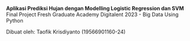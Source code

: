 **Aplikasi Prediksi Hujan dengan Modelling Logistic Regression dan SVM**
Final Project Fresh Graduate Academy Digitalent 2023 - Big Data Using Python

Dibuat oleh:
Taofik Krisdiyanto (19566901160-24)
